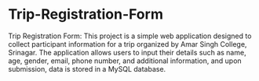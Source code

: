 # Trip-Registration-Form
Trip Registration Form: This project is a simple web application designed to collect participant information for a trip organized by Amar Singh College, Srinagar. The application allows users to input their details such as name, age, gender, email, phone number, and additional information, and upon submission, data is stored in a MySQL database.
